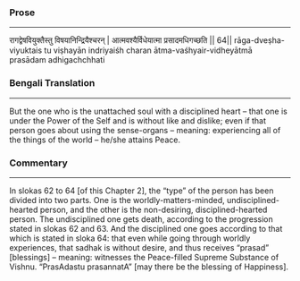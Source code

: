 ### Prose 
 --- 
रागद्वेषवियुक्तैस्तु विषयानिन्द्रियैश्चरन् |
आत्मवश्यैर्विधेयात्मा प्रसादमधिगच्छति || 64||
rāga-dveṣha-viyuktais tu viṣhayān indriyaiśh charan
ātma-vaśhyair-vidheyātmā prasādam adhigachchhati

### Bengali Translation 
 --- 
But the one who is the unattached soul with a disciplined heart – that one is under the Power of the Self and is without like and dislike; even if that person goes about using the sense-organs – meaning: experiencing all of the things of the world – he/she attains Peace.

### Commentary 
 --- 
In slokas 62 to 64 [of this Chapter 2], the “type” of the person has been divided into two parts. One is the worldly-matters-minded, undisciplined-hearted person, and the other is the non-desiring, disciplined-hearted person. The undisciplined one gets death, according to the progression stated in slokas 62 and 63. And the disciplined one goes according to that which is stated in sloka 64: that even while going through worldly experiences, that sadhak is without desire, and thus receives “prasad” [blessings] – meaning: witnesses the Peace-filled Supreme Substance of Vishnu. “PrasAdastu prasannatA” [may there be the blessing of Happiness].